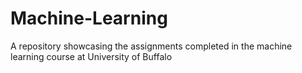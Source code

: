# Machine-Learning
A repository showcasing the assignments completed in the machine learning course at University of Buffalo
